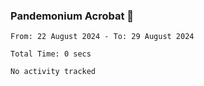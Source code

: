 ### Pandemonium Acrobat 🤸

<!--START_SECTION:waka-->

```all_time
From: 22 August 2024 - To: 29 August 2024

Total Time: 0 secs

No activity tracked
```

<!--END_SECTION:waka-->
